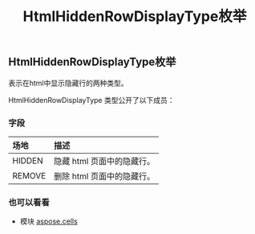 ﻿---
title: HtmlHiddenRowDisplayType枚举
second_title: Aspose.Cells for Python via .NET API 参考文献
description:
type: docs
weight: 2170
url: /zh/python-net/aspose.cells/htmlhiddenrowdisplaytype/
is_root: false
---
## HtmlHiddenRowDisplayType枚举
表示在html中显示隐藏行的两种类型。



HtmlHiddenRowDisplayType 类型公开了以下成员：

### 字段
|场地|描述|
| :- | :- |
| HIDDEN |隐藏 html 页面中的隐藏行。|
| REMOVE |删除 html 页面中的隐藏行。|



### 也可以看看
* 模块 [aspose.cells](..)

